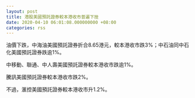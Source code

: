 ```yaml
---
layout: post
title: 港股美國預託證券較本港收市普遍下挫
date: 2020-04-10 06:01:08.000000000 +08:00
categories: rss
---
```


油價下跌，中海油美國預託證券折合8.65港元，較本港收市跌3%；中石油同中石化美國預託證券跌逾1%。

中移動、聯通、中人壽美國預託證券較本港收市跌逾1%。

騰訊美國預託證券較本港收市跌2%。

不過，滙控美國預託證券較本港收市升1.2%。
